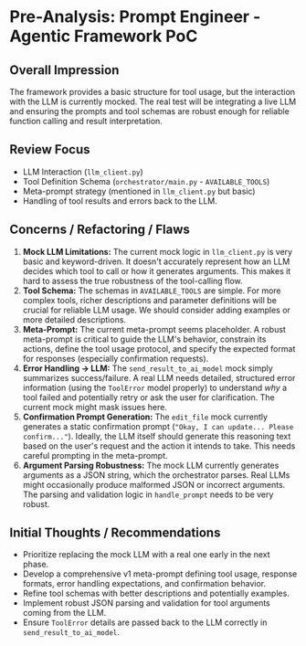 # Pre-Analysis: Prompt Engineer - Agentic Framework PoC

## Overall Impression
The framework provides a basic structure for tool usage, but the interaction with the LLM is currently mocked. The real test will be integrating a live LLM and ensuring the prompts and tool schemas are robust enough for reliable function calling and result interpretation.

## Review Focus
*   LLM Interaction (`llm_client.py`)
*   Tool Definition Schema (`orchestrator/main.py` - `AVAILABLE_TOOLS`)
*   Meta-prompt strategy (mentioned in `llm_client.py` but basic)
*   Handling of tool results and errors back to the LLM.

## Concerns / Refactoring / Flaws
1.  **Mock LLM Limitations:** The current mock logic in `llm_client.py` is very basic and keyword-driven. It doesn't accurately represent how an LLM decides which tool to call or how it generates arguments. This makes it hard to assess the true robustness of the tool-calling flow.
2.  **Tool Schema:** The schemas in `AVAILABLE_TOOLS` are simple. For more complex tools, richer descriptions and parameter definitions will be crucial for reliable LLM usage. We should consider adding examples or more detailed descriptions.
3.  **Meta-Prompt:** The current meta-prompt seems placeholder. A robust meta-prompt is critical to guide the LLM's behavior, constrain its actions, define the tool usage protocol, and specify the expected format for responses (especially confirmation requests).
4.  **Error Handling -> LLM:** The `send_result_to_ai_model` mock simply summarizes success/failure. A real LLM needs detailed, structured error information (using the `ToolError` model properly) to understand *why* a tool failed and potentially retry or ask the user for clarification. The current mock might mask issues here.
5.  **Confirmation Prompt Generation:** The `edit_file` mock currently generates a static confirmation prompt (`"Okay, I can update... Please confirm..."`). Ideally, the LLM itself should generate this reasoning text based on the user's request and the action it intends to take. This needs careful prompting in the meta-prompt.
6.  **Argument Parsing Robustness:** The mock LLM currently generates arguments as a JSON string, which the orchestrator parses. Real LLMs might occasionally produce malformed JSON or incorrect arguments. The parsing and validation logic in `handle_prompt` needs to be very robust.

## Initial Thoughts / Recommendations
*   Prioritize replacing the mock LLM with a real one early in the next phase.
*   Develop a comprehensive v1 meta-prompt defining tool usage, response formats, error handling expectations, and confirmation behavior.
*   Refine tool schemas with better descriptions and potentially examples.
*   Implement robust JSON parsing and validation for tool arguments coming from the LLM.
*   Ensure `ToolError` details are passed back to the LLM correctly in `send_result_to_ai_model`. 